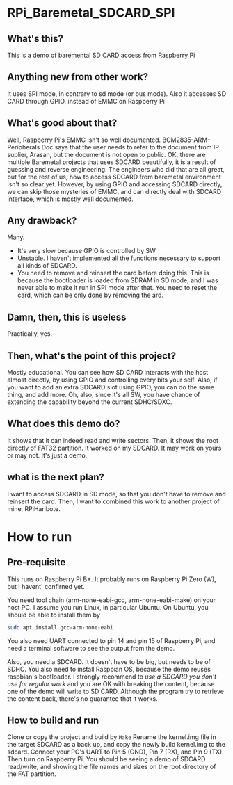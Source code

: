 # RPi_Baremetal_SDCARD_SPI

## What's this?
This is a demo of baremental SD CARD access from Raspberry Pi

## Anything new from other work?
It uses SPI mode, in contrary to sd mode (or bus mode).
Also it accesses SD CARD through GPIO, instead of EMMC on Raspberry Pi

## What's good about that?
Well, Raspberry Pi's EMMC isn't so well documented. BCM2835-ARM-Peripherals Doc says that the user needs to refer to the document from IP suplier, Arasan, but the document is not open to public.
OK, there are multiple Baremetal projects that uses SDCARD beautifully, it is a result of guessing and reverse engineering. The engineers who did that are all great, but for the rest of us, how to access SDCARD from baremetal environment isn't so clear yet.
However, by using GPIO and accessing SDCARD directly, we can skip those mysteries of EMMC, and can directly deal with SDCARD interface, which is mostly well documented.

## Any drawback?
Many.
- It's very slow because GPIO is controlled by SW
- Unstable. I haven't implemented all the functions necessary to support all kinds of SDCARD.
- You need to remove and reinsert the card before doing this. This is because the bootloader is loaded from SDRAM in SD mode, and I was never able to make it run in SPI mode after that. You need to reset the card, which can be only done by removing the ard.

## Damn, then, this is useless
Practically, yes. 

## Then, what's the point of this project?
Mostly educational. 
You can see how SD CARD interacts with the host almost directly, by using GPIO and controlling every bits your self.
Also, if you want to add an extra SDCARD slot using GPIO, you can do the same thing, and add more.
Oh, also, since it's all SW, you have chance of extending the capability beyond the current SDHC/SDXC.

## What does this demo do?
It shows that it can indeed read and write sectors.
Then, it shows the root directly of FAT32 partition.
It worked on my SDCARD. It may work on yours or may not. It's just a demo.

## what is the next plan?
I want to access SDCARD in SD mode, so that you don't have to remove and reinsert the card.
Then, I want to combined this work to another project of mine, RPiHaribote.

# How to run

## Pre-requisite

This runs on Raspberry Pi B+. It probably runs on Raspberry Pi Zero (W), but I havent' confirned yet.

You need tool chain (arm-none-eabi-gcc, arm-none-eabi-make) on your host PC. I assume you run Linux, in particular Ubuntu.
On Ubuntu, you should be able to install them by

```bash
sudo apt install gcc-arm-none-eabi
```

You also need UART connected to pin 14 and pin 15 of Raspberry Pi, and need a terminal software to see the output from the demo.

Also, you need a SDCARD. It doesn't have to be big, but needs to be of SDHC. You also need to install Raspbian OS, because the demo reuses raspbian's bootloader.
I strongly recommend to *use a SDCARD you don't use for regular work* and you are OK with breaking the content, because one of the demo will write to SD CARD.
Although the program try to retrieve the content back, there's no guarantee that it works.

## How to build and run
Clone or copy the project and build by ```Make```
Rename the kernel.img file in the target SDCARD as a back up, and copy the newly build kernel.img to the sdcard.
Connect your PC's UART to Pin 5 (GND), Pin 7 (RX), and Pin 9 (TX).
Then turn on Raspberry Pi.
You should be seeing a demo of SDCARD read/write, and showing the file names and sizes on the root directory of the FAT partition.

